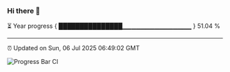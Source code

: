 ### Hi there 👋

⏳ Year progress { ███████████████▁▁▁▁▁▁▁▁▁▁▁▁▁▁▁ } 51.04 %

---

⏰ Updated on Sun, 06 Jul 2025 06:49:02 GMT

![Progress Bar CI](https://github.com/IshwaranRudhara/GIT-ACTION/workflows/Progress%20Bar%20CI/badge.svg)
